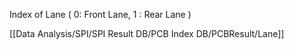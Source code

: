 Index of Lane ( 0: Front Lane, 1 : Rear Lane )

[[Data Analysis/SPI/SPI Result DB/PCB Index DB/PCBResult/Lane]]
